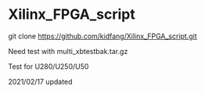 # Xilinx_FPGA_script

git clone https://github.com/kidfang/Xilinx_FPGA_script.git

Need test with multi_xbtestbak.tar.gz

Test for U280/U250/U50

2021/02/17 updated
